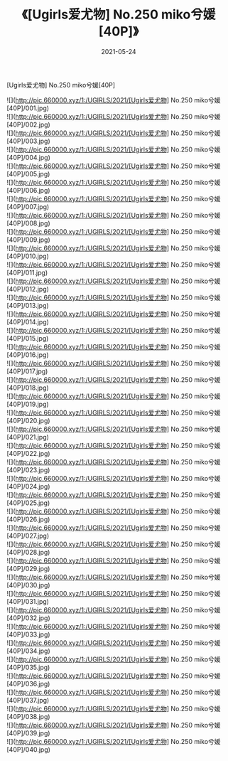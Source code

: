 ﻿---
layout: post
title:  《[Ugirls爱尤物] No.250 miko兮媛[40P]》
date:   2021-05-24
img: http://pic.660000.xyz/1:/UGIRLS/2021/[Ugirls爱尤物] No.250 miko兮媛[40P]/000.jpg
categories: [美女, 清纯, 唯美]
---

[Ugirls爱尤物] No.250 miko兮媛[40P]

  ![](http://pic.660000.xyz/1:/UGIRLS/2021/[Ugirls爱尤物] No.250 miko兮媛[40P]/001.jpg) <br> ![](http://pic.660000.xyz/1:/UGIRLS/2021/[Ugirls爱尤物] No.250 miko兮媛[40P]/002.jpg) <br> ![](http://pic.660000.xyz/1:/UGIRLS/2021/[Ugirls爱尤物] No.250 miko兮媛[40P]/003.jpg) <br> ![](http://pic.660000.xyz/1:/UGIRLS/2021/[Ugirls爱尤物] No.250 miko兮媛[40P]/004.jpg) <br> ![](http://pic.660000.xyz/1:/UGIRLS/2021/[Ugirls爱尤物] No.250 miko兮媛[40P]/005.jpg) <br> ![](http://pic.660000.xyz/1:/UGIRLS/2021/[Ugirls爱尤物] No.250 miko兮媛[40P]/006.jpg) <br> ![](http://pic.660000.xyz/1:/UGIRLS/2021/[Ugirls爱尤物] No.250 miko兮媛[40P]/007.jpg) <br> ![](http://pic.660000.xyz/1:/UGIRLS/2021/[Ugirls爱尤物] No.250 miko兮媛[40P]/008.jpg) <br> ![](http://pic.660000.xyz/1:/UGIRLS/2021/[Ugirls爱尤物] No.250 miko兮媛[40P]/009.jpg) <br> ![](http://pic.660000.xyz/1:/UGIRLS/2021/[Ugirls爱尤物] No.250 miko兮媛[40P]/010.jpg) <br> ![](http://pic.660000.xyz/1:/UGIRLS/2021/[Ugirls爱尤物] No.250 miko兮媛[40P]/011.jpg) <br> ![](http://pic.660000.xyz/1:/UGIRLS/2021/[Ugirls爱尤物] No.250 miko兮媛[40P]/012.jpg) <br> ![](http://pic.660000.xyz/1:/UGIRLS/2021/[Ugirls爱尤物] No.250 miko兮媛[40P]/013.jpg) <br> ![](http://pic.660000.xyz/1:/UGIRLS/2021/[Ugirls爱尤物] No.250 miko兮媛[40P]/014.jpg) <br> ![](http://pic.660000.xyz/1:/UGIRLS/2021/[Ugirls爱尤物] No.250 miko兮媛[40P]/015.jpg) <br> ![](http://pic.660000.xyz/1:/UGIRLS/2021/[Ugirls爱尤物] No.250 miko兮媛[40P]/016.jpg) <br> ![](http://pic.660000.xyz/1:/UGIRLS/2021/[Ugirls爱尤物] No.250 miko兮媛[40P]/017.jpg) <br> ![](http://pic.660000.xyz/1:/UGIRLS/2021/[Ugirls爱尤物] No.250 miko兮媛[40P]/018.jpg) <br> ![](http://pic.660000.xyz/1:/UGIRLS/2021/[Ugirls爱尤物] No.250 miko兮媛[40P]/019.jpg) <br> ![](http://pic.660000.xyz/1:/UGIRLS/2021/[Ugirls爱尤物] No.250 miko兮媛[40P]/020.jpg) <br> ![](http://pic.660000.xyz/1:/UGIRLS/2021/[Ugirls爱尤物] No.250 miko兮媛[40P]/021.jpg) <br> ![](http://pic.660000.xyz/1:/UGIRLS/2021/[Ugirls爱尤物] No.250 miko兮媛[40P]/022.jpg) <br> ![](http://pic.660000.xyz/1:/UGIRLS/2021/[Ugirls爱尤物] No.250 miko兮媛[40P]/023.jpg) <br> ![](http://pic.660000.xyz/1:/UGIRLS/2021/[Ugirls爱尤物] No.250 miko兮媛[40P]/024.jpg) <br> ![](http://pic.660000.xyz/1:/UGIRLS/2021/[Ugirls爱尤物] No.250 miko兮媛[40P]/025.jpg) <br> ![](http://pic.660000.xyz/1:/UGIRLS/2021/[Ugirls爱尤物] No.250 miko兮媛[40P]/026.jpg) <br> ![](http://pic.660000.xyz/1:/UGIRLS/2021/[Ugirls爱尤物] No.250 miko兮媛[40P]/027.jpg) <br> ![](http://pic.660000.xyz/1:/UGIRLS/2021/[Ugirls爱尤物] No.250 miko兮媛[40P]/028.jpg) <br> ![](http://pic.660000.xyz/1:/UGIRLS/2021/[Ugirls爱尤物] No.250 miko兮媛[40P]/029.jpg) <br> ![](http://pic.660000.xyz/1:/UGIRLS/2021/[Ugirls爱尤物] No.250 miko兮媛[40P]/030.jpg) <br> ![](http://pic.660000.xyz/1:/UGIRLS/2021/[Ugirls爱尤物] No.250 miko兮媛[40P]/031.jpg) <br> ![](http://pic.660000.xyz/1:/UGIRLS/2021/[Ugirls爱尤物] No.250 miko兮媛[40P]/032.jpg) <br> ![](http://pic.660000.xyz/1:/UGIRLS/2021/[Ugirls爱尤物] No.250 miko兮媛[40P]/033.jpg) <br> ![](http://pic.660000.xyz/1:/UGIRLS/2021/[Ugirls爱尤物] No.250 miko兮媛[40P]/034.jpg) <br> ![](http://pic.660000.xyz/1:/UGIRLS/2021/[Ugirls爱尤物] No.250 miko兮媛[40P]/035.jpg) <br> ![](http://pic.660000.xyz/1:/UGIRLS/2021/[Ugirls爱尤物] No.250 miko兮媛[40P]/036.jpg) <br> ![](http://pic.660000.xyz/1:/UGIRLS/2021/[Ugirls爱尤物] No.250 miko兮媛[40P]/037.jpg) <br> ![](http://pic.660000.xyz/1:/UGIRLS/2021/[Ugirls爱尤物] No.250 miko兮媛[40P]/038.jpg) <br> ![](http://pic.660000.xyz/1:/UGIRLS/2021/[Ugirls爱尤物] No.250 miko兮媛[40P]/039.jpg) <br> ![](http://pic.660000.xyz/1:/UGIRLS/2021/[Ugirls爱尤物] No.250 miko兮媛[40P]/040.jpg) <br>